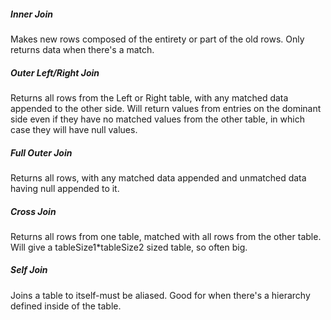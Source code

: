 ##### Inner Join

Makes new rows composed of the entirety or part of the old rows. Only returns data when there's a match.

##### Outer Left/Right Join

Returns all rows from the Left or Right table, with any matched data appended to the other side. Will return values
from entries on the dominant side even if they have no matched values from the other table, in which case they will 
have null values.

##### Full Outer Join

Returns all rows, with any matched data appended and unmatched data having null appended to it.

##### Cross Join

Returns all rows from one table, matched with all rows from the other table. Will give a tableSize1*tableSize2 
sized table, so often big.

##### Self Join

Joins a table to itself-must be aliased. Good for when there's a hierarchy defined inside of the table.

